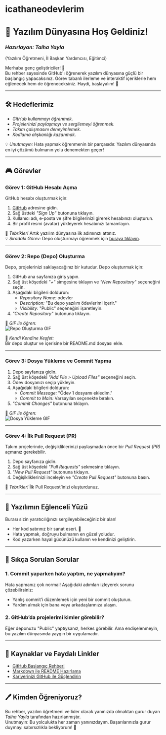 # icathaneodevlerim
# 🚀 Yazılım Dünyasına Hoş Geldiniz!  
### *Hazırlayan: Talha Yayla*  
(Yazılım Öğretmeni, İl Başkan Yardımcısı, Eğitimci)  

Merhaba genç geliştiriciler! 👋  
Bu rehber sayesinde GitHub'ı öğrenerek yazılım dünyasına güçlü bir başlangıç yapacaksınız. Görev tabanlı ilerleme ve interaktif içeriklerle hem eğlenecek hem de öğreneceksiniz. Haydi, başlayalım! 🚀

---

## 🛠️ Hedeflerimiz
- *GitHub kullanmayı öğrenmek.*  
- *Projelerinizi paylaşmayı ve sergilemeyi öğrenmek.*  
- *Takım çalışmasını deneyimlemek.*  
- *Kodlama alışkanlığı kazanmak.*

💡 *Unutmayın:* Hata yapmak öğrenmenin bir parçasıdır. Yazılım dünyasında en iyi çözümü bulmanın yolu denemekten geçer!

---

## 🎮 Görevler

### Görev 1: GitHub Hesabı Açma  
GitHub hesabı oluşturmak için:  
1. [GitHub](https://github.com) adresine gidin.  
2. Sağ üstteki *"Sign Up"* butonuna tıklayın.  
3. Kullanıcı adı, e-posta ve şifre bilgilerinizi girerek hesabınızı oluşturun.  
4. Bir profil resmi (avatar) yükleyerek hesabınızı tamamlayın.  

🎉 *Tebrikler!* Artık yazılım dünyasına ilk adımınızı attınız.  
💡 *Sıradaki Görev:* Depo oluşturmayı öğrenmek için [buraya tıklayın](#görev-2-repo-oluşturma).

---

### Görev 2: Repo (Depo) Oluşturma  
Depo, projelerinizi saklayacağınız bir kutudur. Depo oluşturmak için:  
1. GitHub ana sayfanıza giriş yapın.  
2. Sağ üst köşedeki *"+"* simgesine tıklayın ve *"New Repository"* seçeneğini seçin.  
3. Aşağıdaki bilgileri doldurun:  
   - *Repository Name:* odevler  
   - *Description:* "Bu depo yazılım ödevlerimi içerir."  
   - *Visibility:* "Public" seçeneğini işaretleyin.  
4. *"Create Repository"* butonuna tıklayın.

🎥 *GIF ile öğren:*  
![Repo Oluşturma GIF](https://dummyimage.com/600x400/000/fff&text=Repo+GIF)

🎯 *Kendi Kendine Keşfet:*  
Bir depo oluştur ve içerisine bir README.md dosyası ekle.

---

### Görev 3: Dosya Yükleme ve Commit Yapma  
1. Depo sayfanıza gidin.  
2. Sağ üst köşedeki *"Add File > Upload Files"* seçeneğini seçin.  
3. Ödev dosyanızı seçip yükleyin.  
4. Aşağıdaki bilgileri doldurun:  
   - *Commit Message:* "Ödev 1 dosyamı ekledim."  
   - *Commit to Main:* Varsayılan seçenekte bırakın.  
5. *"Commit Changes"* butonuna tıklayın.

🎥 *GIF ile öğren:*  
![Dosya Yükleme GIF](https://dummyimage.com/600x400/000/fff&text=Dosya+Y%C3%BCkleme)

---

### Görev 4: İlk Pull Request (PR)  
Takım projelerinde, değişikliklerinizi paylaşmadan önce bir *Pull Request (PR)* açmanız gerekebilir.  
1. Depo sayfanıza gidin.  
2. Sağ üst köşedeki *"Pull Requests"* sekmesine tıklayın.  
3. *"New Pull Request"* butonuna tıklayın.  
4. Değişikliklerinizi inceleyin ve *"Create Pull Request"* butonuna basın.  

🎉 *Tebrikler!* İlk Pull Request’inizi oluşturdunuz.

---

## 🎨 Yazılımın Eğlenceli Yüzü  
Burası sizin yaratıcılığınızı sergileyebileceğiniz bir alan!  
- Her kod satırınız bir sanat eseri. 🎨  
- Hata yapmak, doğruyu bulmanın en güzel yoludur.  
- Kod yazarken hayal gücünüzü kullanın ve kendinizi geliştirin.

---

## 💬 Sıkça Sorulan Sorular

### 1. Commit yaparken hata yaptım, ne yapmalıyım?  
Hata yapmanız çok normal! Aşağıdaki adımları izleyerek sorunu çözebilirsiniz:  
- Yanlış commit’i düzenlemek için yeni bir commit oluşturun.  
- Yardım almak için bana veya arkadaşlarınıza ulaşın.

### 2. GitHub’da projelerimi kimler görebilir?  
Eğer deponuzu "Public" yaptıysanız, herkes görebilir. Ama endişelenmeyin, bu yazılım dünyasında yaygın bir uygulamadır.

---

## 📖 Kaynaklar ve Faydalı Linkler
- [GitHub Başlangıç Rehberi](https://docs.github.com/en/get-started)  
- [Markdown ile README Hazırlama](https://www.markdownguide.org/)  
- [Kariyerinizi GitHub ile Güçlendirin](https://education.github.com/)

---

## 🖊️ Kimden Öğreniyoruz?

Bu rehber, yazılım öğretmeni ve lider olarak yanınızda olmaktan gurur duyan *Talha Yayla* tarafından hazırlanmıştır.  
Unutmayın: Bu yolculukta her zaman yanınızdayım. Başarılarınızla gurur duymayı sabırsızlıkla bekliyorum! 🚀
